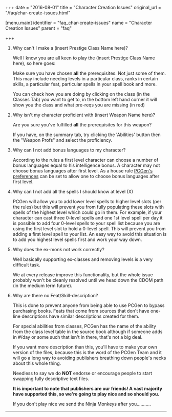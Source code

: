+++
date = "2016-08-01"
title = "Character Creation Issues"
original_url = "/faq/char-create-issues.html"

[menu.main]
    identifier = "faq_char-create-issues"
    name = "Character Creation Issues"
    parent = "faq"
    
+++
1.  <span class="underline"> Why can't I make a (insert Prestige Class
    Name here)? </span>

    Well I know you are all keen to play the (insert Prestige Class Name
    here), so here goes:

    Make sure you have chosen **all** the prerequisites. Not just some
    of them. This may include needing levels in a particular class,
    ranks in certain skills, a particular feat, particular spells in
    your spell book and more.

    You can check how you are doing by clicking on the class (in the
    Classes Tab) you want to get to, in the bottom left hand corner it
    will show you the class and what pre-reqs you are missing (in red)

2.  <span class="underline"> Why isn't my character proficient with
    (insert Weapon Name here)? </span>

    Are you sure you've fulfilled **all** the prerequisites for this
    weapon?

    If you have, on the summary tab, try clicking the 'Abilities' button
    then the "Weapon Profs" and select the proficiency.

3.  <span class="underline"> Why can I not add bonus languages to my
    character? </span>

    According to the rules a first level character can choose a number
    of bonus languages equal to his intelligence bonus. A character may
    not choose bonus languages after first level. As a house rule
    [PCGen's preferences](/menu/settings/character/house-rules.html) can
    be set to allow one to choose bonus languages after first level.

4.  <span class="underline"> Why can I not add all the spells I should
    know at level (X) </span>

    PCGen will allow you to add lower level spells to higher level slots
    (per the rules) but this will prevent you from fully populating
    these slots with spells of the highest level which could go in them.
    For example, if your character can cast three 0-level spells and one
    1st level spell per day it is possible to add four 0-level spells to
    your spell list because you are using the first level slot to hold a
    0-level spell. This will prevent you from adding a first level spell
    to your list. An easy way to avoid this situation is to add you
    highest level spells first and work your way down.

5.  <span class="underline"> Why does the ex-monk not work correctly?
    </span>

    Well basically supporting ex-classes and removing levels is a very
    difficult task.

    We at every release improve this functionality, but the whole issue
    probably won't be cleanly resolved until we head down the CDOM path
    (in the medium term future).

6.  <span class="underline"> Why are there no Feat/Skill-description?
    </span>

    This is done to prevent anyone from being able to use PCGen to
    bypass purchasing books. Feats that come from sources that don't
    have one-line descriptions have similar descriptions created
    for them.

    For special abilities from classes, PCGen has the name of the
    ability from the class level table in the source book although if
    someone adds in \#/day or some such that isn't in there, that's not
    a big deal.

    If you want more description than this, you'll have to make your own
    version of the files, because this is the word of the PCGen Team and
    it will go a long way to avoiding publishers breathing down people's
    necks about this whole thing.

    Needless to say we do <span class="underline"> **NOT** </span>
    endorse or encourage people to start swapping fully descriptive
    text files.

    **It is important to note that publishers are our friends! A vast
    majority have supported this, so we're going to play nice and so
    should you.**

    If you don't play nice we send the Ninja Monkeys
    after you...........

------------------------------------------------------------------------



